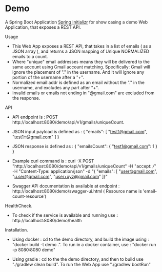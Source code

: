 # Demo
A Spring Boot Application [Spring Initializr](https://start.spring.io/) for show casing a demo Web Application, that exposes a REST API.

Usage
* This Web App exposes a REST API, that takes in a list of emails ( as a JSON array ), and returns a JSON mapping of Unique NORMALIZED emails to a count.
* Where "unique" email addresses means they will be delivered to the same account using Gmail account matching. Specifically: Gmail will ignore the placement of "." in the username. And it will ignore any portion of the username after a "+".
* Normalized email addr is defined as an email without the "." in the username, and excludes any part after "+".
* Invalid emails or emails not ending in "@gmail.com" are excluded from the response.

API
* API endpoint is : POST  http://localhost:8080/demo/api/v1/gmails/uniqueCount. 
* JSON input payload is defined as :
{
  "emails": [
    "test1@gmail.com", "test1+@gmail.com"
  ]
}
* JSON response is defined as :
{
  "emailsCount": {
    "test1@gmail.com": 1
  }
}
* Example curl command is :
curl -X POST "http://localhost:8080/demo/api/v1/gmails/uniqueCount" -H "accept: */*" -H "Content-Type: application/json" -d "{ \"emails\": [ \"user@gmail.com\", \"u.ser@gmail.com\", \"user+xyz@gmail.com\" ]}"

* Swagger API documentation is available at endpoint : http://localhost:8080/demo/swagger-ui.html ( Resource name is 'email-count-resource')

HealthCheck.
* To check if the service is available and running use : http://localhost:8080/demo/health
    
Installation.
* Using docker : cd to the demo directory, and build the image using : "docker build -t demo .".
To run in a docker container, use : "docker run -p 8080:8080 demo"

* Using gradle : cd to the the demo directory, and then to build use "./gradlew clean build".
To run the Web App use "./gradlew bootRun"
